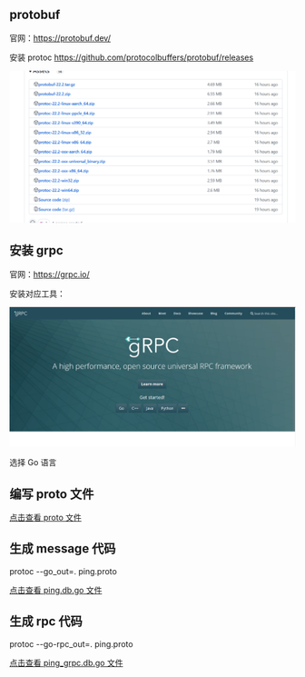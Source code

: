 ## protobuf 
官网：https://protobuf.dev/

安装 protoc https://github.com/protocolbuffers/protobuf/releases

![](./assets/protoc.png)

## 安装 grpc 

官网：https://grpc.io/

安装对应工具：

![](./assets/grpc.png) 

选择 Go 语言


## 编写 proto 文件

[点击查看 proto 文件](proto/ping.proto)

## 生成 message 代码

protoc --go_out=. ping.proto 


[点击查看 ping.db.go 文件](server/ping.pb.go)

## 生成 rpc 代码

protoc --go-rpc_out=. ping.proto

[点击查看 ping_grpc.db.go 文件](server/ping_grpc.pb.go)


